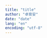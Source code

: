 ```yaml
---
title: "title"
author: "卓育安"
date: "date"
lang: "en"
encoding: "utf-8"
---
```


<style>
    :root {
        --thm-name: "";
        --thm-head-end: ".";
    }
    :is(.proof, .thm, .rem) {
        position: relative;
        margin-top: 12px;
        margin-bottom: 12px;
        padding: 12px;
    }
    :is(.proof, details.proof summary, .thm, details.thm summary, .rem, details.rem summary)[data-name]{
        --thm-name: attr(data-name);
    }
    .proof {
        --thm-name: "Proof";
        outline: 3px dotted;
    }
    .thm {
        --thm-name: "Theorem";
        outline: 3px solid;
    }
    .rem {
        --thm-name: "Remark";
        outline: 1px solid;
    }
    .proof::after {
        content: "\25A1"; /* QED */
        position: absolute;
        bottom: 12px;
        right: 12px;
    }
    :is(div.proof, details.proof summary)::before {
        content: var(--thm-name) var(--thm-head-end);
        display: inline-block;
        font-style: italic;
        padding-right: 8px;
    }
    :is(div.thm, details.thm summary)::before {
        content: var(--thm-name) var(--thm-head-end);
        display: inline-block;
        font-weight: bold;
        padding-right: 8px;
    }
    :is(div.rem, details.rem summary)::before {
        content: var(--thm-name) var(--thm-head-end);
        display: inline-block;
        text-decoration: underline;
        padding-right: 8px;
    }
</style>

<span hidden> 
$$
\global\def\OP#1{\operatorname{#1}}
\global\def\N{\mathbb N}
\global\def\Z{\mathbb Z}
\global\def\Q{\mathbb Q}
\global\def\R{\mathbb R}
\global\def\C{\mathbb C}
\global\def\eps{\varepsilon}
\global\newcommand{\maps}[4]{\begin{aligned}
    #1 &\xrightarrow{\quad} #2\\
    #3 &\xmapsto{\quad} #4
\end{aligned}\;}
\global\def\abs#1{\lvert #1 \rvert}
\global\def\ags#1{\langle #1 \rangle}
\global\def\norm#1{\lVert #1 \rVert}
\global\def\set#1{\left\lbrace #1 \right\rbrace}
\global\def\d{\mathop{}\!\mathrm d}
$$</span>


